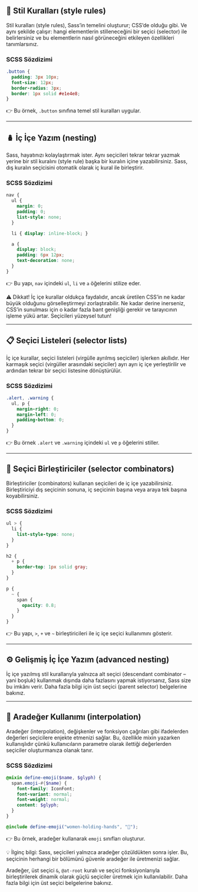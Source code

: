 ## 🎨 Stil Kuralları (style rules)

Stil kuralları (style rules), Sass’in temelini oluşturur; CSS’de olduğu gibi. Ve aynı şekilde çalışır: hangi elementlerin stilleneceğini bir seçici (selector) ile belirlersiniz ve bu elementlerin nasıl görüneceğini etkileyen özellikleri tanımlarsınız.

### SCSS Sözdizimi

```scss
.button {
  padding: 3px 10px;
  font-size: 12px;
  border-radius: 3px;
  border: 1px solid #e1e4e8;
}
```

👉 Bu örnek, `.button` sınıfına temel stil kuralları uygular.

---

## 🪆 İç İçe Yazım (nesting)

Sass, hayatınızı kolaylaştırmak ister. Aynı seçicileri tekrar tekrar yazmak yerine bir stil kuralını (style rule) başka bir kuralın içine yazabilirsiniz. Sass, dış kuralın seçicisini otomatik olarak iç kural ile birleştirir.

### SCSS Sözdizimi

```scss
nav {
  ul {
    margin: 0;
    padding: 0;
    list-style: none;
  }

  li { display: inline-block; }

  a {
    display: block;
    padding: 6px 12px;
    text-decoration: none;
  }
}
```

👉 Bu yapı, `nav` içindeki `ul`, `li` ve `a` öğelerini stilize eder.

⚠️ Dikkat!
İç içe kurallar oldukça faydalıdır, ancak üretilen CSS’in ne kadar büyük olduğunu görselleştirmeyi zorlaştırabilir. Ne kadar derine inerseniz, CSS’in sunulması için o kadar fazla bant genişliği gerekir ve tarayıcının işleme yükü artar. Seçicileri yüzeysel tutun!

---

## 📋 Seçici Listeleri (selector lists)

İç içe kurallar, seçici listeleri (virgülle ayrılmış seçiciler) işlerken akıllıdır. Her karmaşık seçici (virgüller arasındaki seçiciler) ayrı ayrı iç içe yerleştirilir ve ardından tekrar bir seçici listesine dönüştürülür.

### SCSS Sözdizimi

```scss
.alert, .warning {
  ul, p {
    margin-right: 0;
    margin-left: 0;
    padding-bottom: 0;
  }
}
```

👉 Bu örnek `.alert` ve `.warning` içindeki `ul` ve `p` öğelerini stiller.

---

## 🔗 Seçici Birleştiriciler (selector combinators)

Birleştiriciler (combinators) kullanan seçicileri de iç içe yazabilirsiniz. Birleştiriciyi dış seçicinin sonuna, iç seçicinin başına veya araya tek başına koyabilirsiniz.

### SCSS Sözdizimi

```scss
ul > {
  li {
    list-style-type: none;
  }
}

h2 {
  + p {
    border-top: 1px solid gray;
  }
}

p {
  ~ {
    span {
      opacity: 0.8;
    }
  }
}
```

👉 Bu yapı, `>`, `+` ve `~` birleştiricileri ile iç içe seçici kullanımını gösterir.

---

## ⚙️ Gelişmiş İç İçe Yazım (advanced nesting)

İç içe yazılmış stil kurallarıyla yalnızca alt seçici (descendant combinator – yani boşluk) kullanmak dışında daha fazlasını yapmak istiyorsanız, Sass size bu imkânı verir. Daha fazla bilgi için üst seçici (parent selector) belgelerine bakınız.

---

## 🔀 Aradeğer Kullanımı (interpolation)

Aradeğer (interpolation), değişkenler ve fonksiyon çağrıları gibi ifadelerden değerleri seçicilere enjekte etmenizi sağlar. Bu, özellikle mixin yazarken kullanışlıdır çünkü kullanıcıların parametre olarak ilettiği değerlerden seçiciler oluşturmanıza olanak tanır.

### SCSS Sözdizimi

```scss
@mixin define-emoji($name, $glyph) {
  span.emoji-#{$name} {
    font-family: IconFont;
    font-variant: normal;
    font-weight: normal;
    content: $glyph;
  }
}

@include define-emoji("women-holding-hands", "👭");
```

👉 Bu örnek, aradeğer kullanarak `emoji` sınıfları oluşturur.

💡 İlginç bilgi:
Sass, seçicileri yalnızca aradeğer çözüldükten sonra işler. Bu, seçicinin herhangi bir bölümünü güvenle aradeğer ile üretmenizi sağlar.

Aradeğer, üst seçici `&`, `@at-root` kuralı ve seçici fonksiyonlarıyla birleştirilerek dinamik olarak güçlü seçiciler üretmek için kullanılabilir. Daha fazla bilgi için üst seçici belgelerine bakınız.
